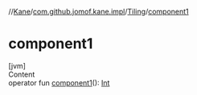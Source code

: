 //[Kane](../../index.md)/[com.github.jomof.kane.impl](../index.md)/[Tiling](index.md)/[component1](component1.md)



# component1  
[jvm]  
Content  
operator fun [component1](component1.md)(): [Int](https://kotlinlang.org/api/latest/jvm/stdlib/kotlin/-int/index.html)  



